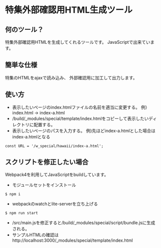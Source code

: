 # 特集外部確認用HTML生成ツール

## 何のツール？
特集外部確認用HTMLを生成してくれるツールです。
JavaScriptで出来ています。

## 簡単な仕様
特集のHTMLをajaxで読み込み、
外部確認用に加工して出力します。

## 使い方
* 表示したいページのindex.htmlファイルの名前を適当に変更する。
例）index.html → index-a.html
* /build/_modules/special/template/index.htmlをコピーして表示したいディレクトリに配置する。
* 表示したいページのパスを入力する。
例)先ほどindex-a.htmlとした場合はindex-a.htmlとなる
```
const URL = '/w_special/hawaii/index-a.html';
```

## スクリプトを修正したい場合
Webpack4を利用してJavaScriptをbuildしています。

* モジュールセットをインストール
```
$ npm i
```

* webpackのwatchとlite-serverを立ち上げる
```
$ npm run start
```

* /src/main.jsを修正すると/build/_modules/special/script/bundle.jsに生成される。
* サンプルHTMLの確認はhttp://localhost:3000/_modules/special/template/index.html


